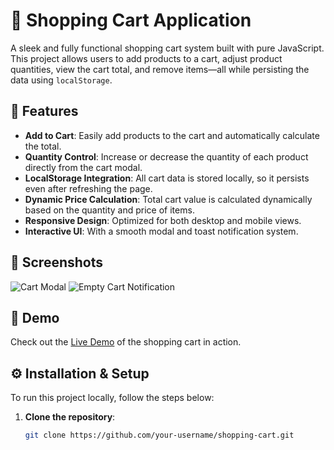 # 🛒 Shopping Cart Application

A sleek and fully functional shopping cart system built with pure JavaScript. This project allows users to add products to a cart, adjust product quantities, view the cart total, and remove items—all while persisting the data using `localStorage`.

## 🌟 Features

- **Add to Cart**: Easily add products to the cart and automatically calculate the total.
- **Quantity Control**: Increase or decrease the quantity of each product directly from the cart modal.
- **LocalStorage Integration**: All cart data is stored locally, so it persists even after refreshing the page.
- **Dynamic Price Calculation**: Total cart value is calculated dynamically based on the quantity and price of items.
- **Responsive Design**: Optimized for both desktop and mobile views.
- **Interactive UI**: With a smooth modal and toast notification system.

## 📸 Screenshots

![Cart Modal](./screenshots/cart-modal.png)
![Empty Cart Notification](./screenshots/empty-cart-toast.png)

## 🚀 Demo

Check out the [Live Demo](https://your-live-demo-link.com) of the shopping cart in action.

## ⚙️ Installation & Setup

To run this project locally, follow the steps below:

1. **Clone the repository**:
   ```bash
   git clone https://github.com/your-username/shopping-cart.git
